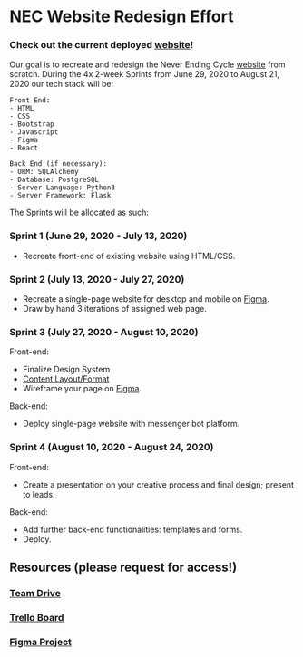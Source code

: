 # NEC Website Redesign Effort

### Check out the current deployed [website](https://nec-two.vercel.app/)! 

Our goal is to recreate and redesign the Never Ending Cycle [website](http://neverendingcycle.org/) from scratch. During the 4x 2-week Sprints from June 29, 2020 to August 21, 2020 our tech stack will be:
```
Front End:
- HTML
- CSS
- Bootstrap
- Javascript
- Figma
- React

Back End (if necessary):
- ORM: SQLAlchemy
- Database: PostgreSQL
- Server Language: Python3
- Server Framework: Flask
```

The Sprints will be allocated as such:
### Sprint 1 (June 29, 2020 - July 13, 2020)
- Recreate front-end of existing website using HTML/CSS.

### Sprint 2 (July 13, 2020 - July 27, 2020)
- Recreate a single-page website for desktop and mobile on [Figma](https://www.figma.com/).
- Draw by hand 3 iterations of assigned web page.

### Sprint 3 (July 27, 2020 - August 10, 2020)
Front-end:
- Finalize Design System
- [Content Layout/Format](https://docs.google.com/document/d/1v0m3Pu482NBDLCp9osv9wmerdSjg8CbpvbNOzSLBQYE/edit)
- Wireframe your page on [Figma](https://www.figma.com/).

Back-end:
- Deploy single-page website with messenger bot platform.


### Sprint 4 (August 10, 2020 - August 24, 2020)
Front-end:
- Create a presentation on your creative process and final design; present to leads.

Back-end:
- Add further back-end functionalities: templates and forms.
- Deploy.

## Resources (please request for access!)
### [Team Drive](https://drive.google.com/drive/folders/1FHXKr0KPpqM2WUbAOTgdotBACYbslRVo)
### [Trello Board](https://trello.com/b/PfFT9GtU/nec-kanban-board)
### [Figma Project](https://www.figma.com/files/team/864573808842048214/NEC)
